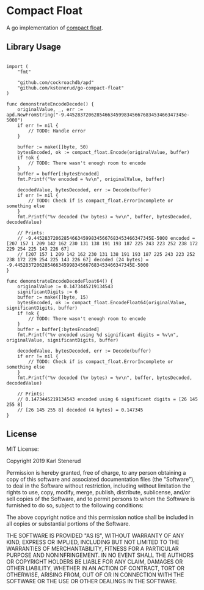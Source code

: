 Compact Float
=============

A go implementation of [compact float](https://github.com/kstenerud/compact-float/blob/master/compact-float-specification.md).



Library Usage
-------------

```golang

import (
	"fmt"

	"github.com/cockroachdb/apd"
	"github.com/kstenerud/go-compact-float"
)

func demonstrateEncodeDecode() {
	originalValue, _, err := apd.NewFromString("-9.4452837206285466345998345667683453466347345e-5000")
	if err != nil {
		// TODO: Handle error
	}

	buffer := make([]byte, 50)
	bytesEncoded, ok := compact_float.Encode(originalValue, buffer)
	if !ok {
		// TODO: There wasn't enough room to encode
	}
	buffer = buffer[:bytesEncoded]
	fmt.Printf("%v encoded = %v\n", originalValue, buffer)

	decodedValue, bytesDecoded, err := Decode(buffer)
	if err != nil {
		// TODO: Check if is compact_float.ErrorIncomplete or something else
	}
	fmt.Printf("%v decoded (%v bytes) = %v\n", buffer, bytesDecoded, decodedValue)

	// Prints:
	// -9.4452837206285466345998345667683453466347345E-5000 encoded = [207 157 1 209 142 162 230 131 138 191 193 187 225 243 223 252 238 172 229 254 225 143 226 67]
	// [207 157 1 209 142 162 230 131 138 191 193 187 225 243 223 252 238 172 229 254 225 143 226 67] decoded (24 bytes) = -9.4452837206285466345998345667683453466347345E-5000
}

func demonstrateEncodeDecodeFloat64() {
	originalValue := 0.1473445219134543
	significantDigits := 6
	buffer := make([]byte, 15)
	bytesEncoded, ok := compact_float.EncodeFloat64(originalValue, significantDigits, buffer)
	if !ok {
		// TODO: There wasn't enough room to encode
	}
	buffer = buffer[:bytesEncoded]
	fmt.Printf("%v encoded using %d significant digits = %v\n", originalValue, significantDigits, buffer)

	decodedValue, bytesDecoded, err := Decode(buffer)
	if err != nil {
		// TODO: Check if is compact_float.ErrorIncomplete or something else
	}
	fmt.Printf("%v decoded (%v bytes) = %v\n", buffer, bytesDecoded, decodedValue)

	// Prints:
	// 0.1473445219134543 encoded using 6 significant digits = [26 145 255 8]
	// [26 145 255 8] decoded (4 bytes) = 0.147345
}
```



License
-------

MIT License:

Copyright 2019 Karl Stenerud

Permission is hereby granted, free of charge, to any person obtaining a copy of
this software and associated documentation files (the "Software"), to deal in
the Software without restriction, including without limitation the rights to
use, copy, modify, merge, publish, distribute, sublicense, and/or sell copies of
the Software, and to permit persons to whom the Software is furnished to do so,
subject to the following conditions:

The above copyright notice and this permission notice shall be included in all
copies or substantial portions of the Software.

THE SOFTWARE IS PROVIDED "AS IS", WITHOUT WARRANTY OF ANY KIND, EXPRESS OR
IMPLIED, INCLUDING BUT NOT LIMITED TO THE WARRANTIES OF MERCHANTABILITY, FITNESS
FOR A PARTICULAR PURPOSE AND NONINFRINGEMENT. IN NO EVENT SHALL THE AUTHORS OR
COPYRIGHT HOLDERS BE LIABLE FOR ANY CLAIM, DAMAGES OR OTHER LIABILITY, WHETHER
IN AN ACTION OF CONTRACT, TORT OR OTHERWISE, ARISING FROM, OUT OF OR IN
CONNECTION WITH THE SOFTWARE OR THE USE OR OTHER DEALINGS IN THE SOFTWARE.
